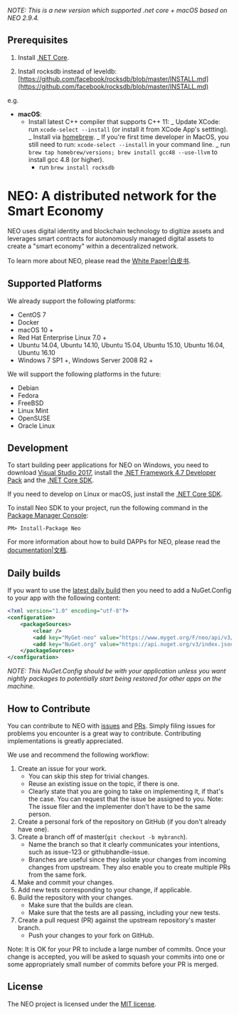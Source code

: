 _NOTE: This is a new version which supported .net core + macOS based on NEO 2.9.4._

## Prerequisites

1. Install [.NET Core](https://www.microsoft.com/net/download/core).

2. Install rocksdb instead of leveldb: [https://github.com/facebook/rocksdb/blob/master/INSTALL.md](https://github.com/facebook/rocksdb/blob/master/INSTALL.md)

e.g.

-   **macOS**:
    -   Install latest C++ compiler that supports C++ 11:
        _ Update XCode: run `xcode-select --install` (or install it from XCode App's settting).
        _ Install via [homebrew](http://brew.sh/).
        _ If you're first time developer in MacOS, you still need to run: `xcode-select --install` in your command line.
        _ run `brew tap homebrew/versions; brew install gcc48 --use-llvm` to install gcc 4.8 (or higher).
        -   run `brew install rocksdb`

# NEO: A distributed network for the Smart Economy

NEO uses digital identity and blockchain technology to digitize assets and leverages smart contracts for autonomously managed digital assets to create a "smart economy" within a decentralized network.

To learn more about NEO, please read the [White Paper](http://docs.neo.org/en-us/index.html)|[白皮书](http://docs.neo.org/zh-cn/index.html).

## Supported Platforms

We already support the following platforms:

-   CentOS 7
-   Docker
-   macOS 10 +
-   Red Hat Enterprise Linux 7.0 +
-   Ubuntu 14.04, Ubuntu 14.10, Ubuntu 15.04, Ubuntu 15.10, Ubuntu 16.04, Ubuntu 16.10
-   Windows 7 SP1 +, Windows Server 2008 R2 +

We will support the following platforms in the future:

-   Debian
-   Fedora
-   FreeBSD
-   Linux Mint
-   OpenSUSE
-   Oracle Linux

## Development

To start building peer applications for NEO on Windows, you need to download [Visual Studio 2017](https://www.visualstudio.com/products/visual-studio-community-vs), install the [.NET Framework 4.7 Developer Pack](https://www.microsoft.com/en-us/download/details.aspx?id=55168) and the [.NET Core SDK](https://www.microsoft.com/net/core).

If you need to develop on Linux or macOS, just install the [.NET Core SDK](https://www.microsoft.com/net/core).

To install Neo SDK to your project, run the following command in the [Package Manager Console](https://docs.nuget.org/ndocs/tools/package-manager-console):

```
PM> Install-Package Neo
```

For more information about how to build DAPPs for NEO, please read the [documentation](http://docs.neo.org/en-us/sc/introduction.html)|[文档](http://docs.neo.org/zh-cn/sc/introduction.html).

## Daily builds

If you want to use the [latest daily build](https://www.myget.org/feed/neo/package/nuget/Neo) then you need to add a NuGet.Config to your app with the following content:

```xml
<?xml version="1.0" encoding="utf-8"?>
<configuration>
    <packageSources>
        <clear />
        <add key="MyGet-neo" value="https://www.myget.org/F/neo/api/v3/index.json" />
        <add key="NuGet.org" value="https://api.nuget.org/v3/index.json" />
    </packageSources>
</configuration>
```

_NOTE: This NuGet.Config should be with your application unless you want nightly packages to potentially start being restored for other apps on the machine._

## How to Contribute

You can contribute to NEO with [issues](https://github.com/neo-project/neo/issues) and [PRs](https://github.com/neo-project/neo/pulls). Simply filing issues for problems you encounter is a great way to contribute. Contributing implementations is greatly appreciated.

We use and recommend the following workflow:

1. Create an issue for your work.
    - You can skip this step for trivial changes.
    - Reuse an existing issue on the topic, if there is one.
    - Clearly state that you are going to take on implementing it, if that's the case. You can request that the issue be assigned to you. Note: The issue filer and the implementer don't have to be the same person.
1. Create a personal fork of the repository on GitHub (if you don't already have one).
1. Create a branch off of master(`git checkout -b mybranch`).
    - Name the branch so that it clearly communicates your intentions, such as issue-123 or githubhandle-issue.
    - Branches are useful since they isolate your changes from incoming changes from upstream. They also enable you to create multiple PRs from the same fork.
1. Make and commit your changes.
1. Add new tests corresponding to your change, if applicable.
1. Build the repository with your changes.
    - Make sure that the builds are clean.
    - Make sure that the tests are all passing, including your new tests.
1. Create a pull request (PR) against the upstream repository's master branch.
    - Push your changes to your fork on GitHub.

Note: It is OK for your PR to include a large number of commits. Once your change is accepted, you will be asked to squash your commits into one or some appropriately small number of commits before your PR is merged.

## License

The NEO project is licensed under the [MIT license](LICENSE).
